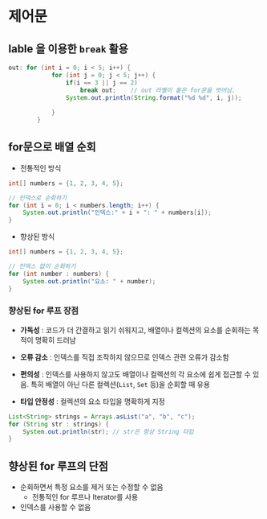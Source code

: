 # 제어문

## **lable** 을 이용한 `break` 활용

```java
out: for (int i = 0; i < 5; i++) {
			for (int j = 0; j < 5; j++) {
				if(i == 3 || j == 2)
					break out;    // out 라벨이 붙은 for문을 벗어남.
				System.out.println(String.format("%d %d", i, j));
				
			}
		}
```

## for문으로 배열 순회

- 전통적인 방식
```java
int[] numbers = {1, 2, 3, 4, 5};

// 인덱스로 순회하기
for (int i = 0; i < numbers.length; i++) {
    System.out.println("인덱스:" + i + ": " + numbers[i]);
}
```

- 향상된 방식
```java
int[] numbers = {1, 2, 3, 4, 5};

// 인덱스 없이 순회하기
for (int number : numbers) {
    System.out.println("요소: " + number);
}
```

### 향상된 for 루프 장점
- **가독성** : 코드가 더 간결하고 읽기 쉬워지고, 배열이나 컬렉션의 요소를 순회하는 목적이 명확히 드러남

- **오류 감소** : 인덱스를 직접 조작하지 않으므로 인덱스 관련 오류가 감소함

- **편의성** : 인덱스를 사용하지 않고도 배열이나 컬렉션의 각 요소에 쉽게 접근할 수 있음. 특히 배열이 아닌 다른 컬렉션(`List`, `Set` 등)을 순회할 때 유용

- **타입 안정성** : 컬렉션의 요소 타입을 명확하게 지정
```java
List<String> strings = Arrays.asList("a", "b", "c");
for (String str : strings) {
    System.out.println(str); // str은 항상 String 타입
}
```

## 향상된 for 루프의 단점
- 순회하면서 특정 요소를 제거 또는 수정할 수 없음
  - 전통적인 for 루프나 Iterator를 사용
- 인덱스를 사용할 수 없음

